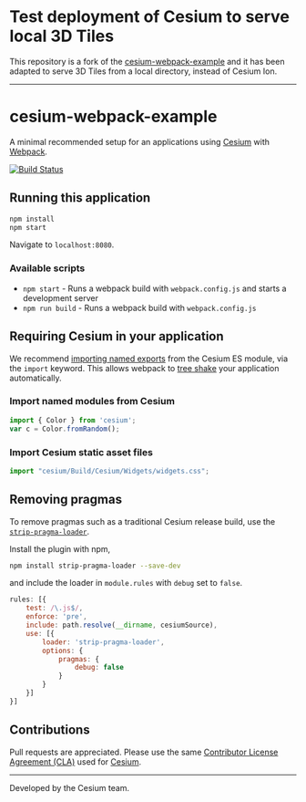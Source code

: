 # Test deployment of Cesium to serve local 3D Tiles

This repository is a fork of the [cesium-webpack-example](https://github.com/CesiumGS/cesium-webpack-example) and it has been adapted to serve 3D Tiles from a local directory, instead of Cesium Ion.

---

# cesium-webpack-example

A minimal recommended setup for an applications using [Cesium](https://cesium.com) with [Webpack](https://webpack.js.org/concepts/).

[![Build Status](https://travis-ci.org/CesiumGS/cesium-webpack-example.svg?branch=using-custom-loader)](https://travis-ci.org/CesiumGS/cesium-webpack-example)

## Running this application

````sh
npm install
npm start
````

Navigate to `localhost:8080`.

### Available scripts

* `npm start` - Runs a webpack build with `webpack.config.js` and starts a development server
* `npm run build` - Runs a webpack build with `webpack.config.js`

## Requiring Cesium in your application

We recommend [importing named exports](https://developer.mozilla.org/en-US/docs/Web/JavaScript/Reference/Statements/import) from the Cesium ES module, via the `import` keyword. This allows webpack to [tree shake](https://webpack.js.org/guides/tree-shaking/) your application automatically.

### Import named modules from Cesium

````js
import { Color } from 'cesium';
var c = Color.fromRandom();
````

### Import Cesium static asset files

````js
import "cesium/Build/Cesium/Widgets/widgets.css";
````

## Removing pragmas

To remove pragmas such as a traditional Cesium release build, use the [`strip-pragma-loader`](https://www.npmjs.com/package/strip-pragma-loader).

Install the plugin with npm,

````sh
npm install strip-pragma-loader --save-dev
````

and include the loader in `module.rules` with `debug` set to `false`.

````js
rules: [{
	test: /\.js$/,
	enforce: 'pre',
	include: path.resolve(__dirname, cesiumSource),
	use: [{
		loader: 'strip-pragma-loader',
		options: {
		    pragmas: {
				debug: false
			}
		}
	}]
}]
````

## Contributions

Pull requests are appreciated. Please use the same [Contributor License Agreement (CLA)](https://github.com/CesiumGS/cesium/blob/master/CONTRIBUTING.md) used for [Cesium](https://cesium.com/).

---

Developed by the Cesium team.
